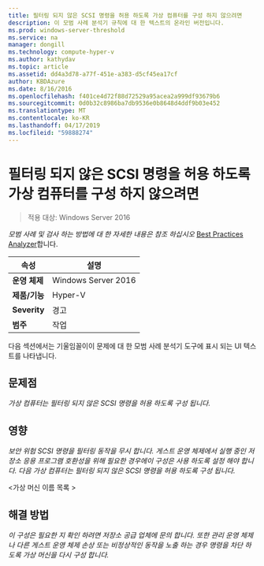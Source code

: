```yaml
---
title: 필터링 되지 않은 SCSI 명령을 허용 하도록 가상 컴퓨터를 구성 하지 않으려면
description: 이 모범 사례 분석기 규칙에 대 한 텍스트의 온라인 버전입니다.
ms.prod: windows-server-threshold
ms.service: na
manager: dongill
ms.technology: compute-hyper-v
ms.author: kathydav
ms.topic: article
ms.assetid: dd4a3d78-a77f-451e-a383-d5cf45ea17cf
author: KBDAzure
ms.date: 8/16/2016
ms.openlocfilehash: f401ce4d72f88d72529a95acea2a999df93679b6
ms.sourcegitcommit: 0d0b32c8986ba7db9536e0b8648d4ddf9b03e452
ms.translationtype: MT
ms.contentlocale: ko-KR
ms.lasthandoff: 04/17/2019
ms.locfileid: "59888274"
---
```

# <a name="avoid-configuring-virtual-machines-to-allow-unfiltered-scsi-commands"></a>필터링 되지 않은 SCSI 명령을 허용 하도록 가상 컴퓨터를 구성 하지 않으려면

>적용 대상: Windows Server 2016


  
*모범 사례 및 검사 하는 방법에 대 한 자세한 내용은 참조 하십시오* [Best Practices Analyzer](https://go.microsoft.com/fwlink/?LinkId=122786)합니다.  
  
|속성|설명|  
|-|-|  
|**운영 체제**|Windows Server 2016|  
|**제품/기능**|Hyper-V|  
|**Severity**|경고|  
|**범주**|작업|  
  
다음 섹션에서는 기울임꼴이이 문제에 대 한 모범 사례 분석기 도구에 표시 되는 UI 텍스트를 나타냅니다.  
  
## <a name="issue"></a>문제점  
  
*가상 컴퓨터는 필터링 되지 않은 SCSI 명령을 허용 하도록 구성 됩니다.*  
  
## <a name="impact"></a>영향  
  
*보안 위험 SCSI 명령을 필터링 동작을 무시 합니다. 게스트 운영 체제에서 실행 중인 저장소 응용 프로그램 호환성을 위해 필요한 경우에이 구성은 사용 하도록 설정 해야 합니다. 다음 가상 컴퓨터는 필터링 되지 않은 SCSI 명령을 허용 하도록 구성 됩니다.*  
  
\<가상 머신 이름 목록 >  
  
## <a name="resolution"></a>해결 방법  
  
*이 구성은 필요한 지 확인 하려면 저장소 공급 업체에 문의 합니다. 또한 관리 운영 체제나 다른 게스트 운영 체제 손상 또는 비정상적인 동작을 노출 하는 경우 명령을 차단 하도록 가상 머신을 다시 구성 합니다.*  
  


